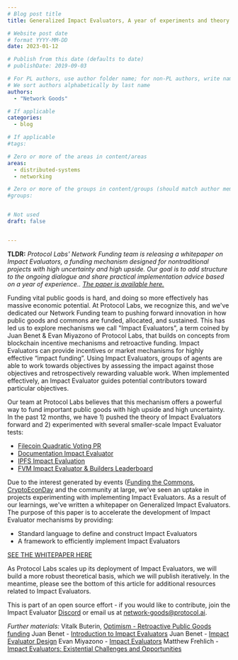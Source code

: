 ```yaml
---
# Blog post title
title: Generalized Impact Evaluators, A year of experiments and theory

# Website post date
# format YYYY-MM-DD
date: 2023-01-12

# Publish from this date (defaults to date)
# publishDate: 2019-09-03

# For PL authors, use author folder name; for non-PL authors, write name as in paper within ""
# We sort authors alphabetically by last name
authors:
  - "Network Goods"

# If applicable
categories:
  - blog

# If applicable
#tags:

# Zero or more of the areas in content/areas
areas:
  - distributed-systems
  - networking

# Zero or more of the groups in content/groups (should match author membership)
#groups:


# Not used
draft: false


---
```

**TLDR:** _Protocol Labs' Network Funding team is releasing a whitepaper on Impact Evaluators, a funding mechanism designed for nontraditional projects with high uncertainty and high upside. Our goal is to add structure to the ongoing dialogue and share practical implementation advice based on a year of experience.. [The paper is available here.](https://research.protocol.ai/publications/generalized-impact-evaluators/)_

Funding vital public goods is hard, and doing so more effectively has massive economic potential. At Protocol Labs, we recognize this, and we've dedicated our Network Funding team to pushing forward innovation in how public goods and commons are funded, allocated, and sustained.
This has led us to explore mechanisms we call "Impact Evaluators", a term coined by Juan Benet & Evan Miyazono of Protocol Labs, that builds on concepts from blockchain incentive mechanisms and retroactive funding.
Impact Evaluators can provide incentives or market mechanisms for highly effective “impact funding”. Using Impact Evaluators, groups of agents are able to work towards objectives by assessing the impact against those objectives and retrospectively rewarding valuable work. When implemented effectively, an Impact Evaluator guides potential contributors toward particular objectives. 

Our team at Protocol Labs believes that this mechanism offers a powerful way to fund important public goods with high upside and high uncertainty. In the past 12 months, we have 1) pushed the theory of Impact Evaluators forward and 2) experimented with several smaller-scale Impact Evaluator tests:
- [Filecoin Quadratic Voting PR](https://filecoin.io/blog/posts/a-public-goods-experiment-on-filecoin-retroactively-funding-impact-with-quadratic-voting/)
- [Documentation Impact Evaluator](https://github.com/protocol/Network-Funding/blob/main/Documentation_challenge.md)
- [IPFS Impact Evaluation](https://network-goods.notion.site/IPFS-Impact-Evaluator-Round-1-bcc8450ae387487fad9916cf9d645417)
- [FVM Impact Evaluator & Builders Leaderboard](https://network-goods.notion.site/Impact-Evaluators-Builders-Leaderboard-602ea6755b5642e1ad6f9da59a47fa62)

Due to the interest generated by events ([Funding the Commons](https://fundingthecommons.io/), [CryptoEconDay](https://www.cryptoeconday.io/) and the community at large, we’ve seen an uptake in projects experimenting with implementing Impact Evaluators. As a result of our learnings, we've written a whitepaper on Generalized Impact Evaluators. The purpose of this paper is to accelerate the development of Impact Evaluator mechanisms by providing:
- Standard language to define and construct Impact Evaluators
- A framework to efficiently implement Impact Evaluators

[SEE THE WHITEPAPER HERE](https://research.protocol.ai/publications/generalized-impact-evaluators/)

As Protocol Labs scales up its deployment of Impact Evaluators, we will build a more robust theoretical basis, which we will publish iteratively.  In the meantime, please see the bottom of this article for additional resources related to Impact Evaluators. 

This is part of an open source effort - if you would like to contribute, join the Impact Evaluator [Discord](https://discord.gg/vPFbvw5Fke) or email us at network-goods@protocol.ai.

_Further materials:_
Vitalk Buterin, [Optimism - Retroactive Public Goods funding](https://medium.com/ethereum-optimism/retroactive-public-goods-funding-33c9b7d00f0c)
Juan Benet - [Introduction to Impact Evaluators](https://youtu.be/TdDHWv00Z4E)
Juan Benet - [Impact Evaluator Design](https://youtu.be/1soPQ31ZHkQ)
Evan Miyazono - [Impact Evaluators](https://youtu.be/dpLtrugjfMc)
Matthew Frehlich - [Impact Evaluators: Existential Challenges and Opportunities](https://youtu.be/3X141_IFDm0)
